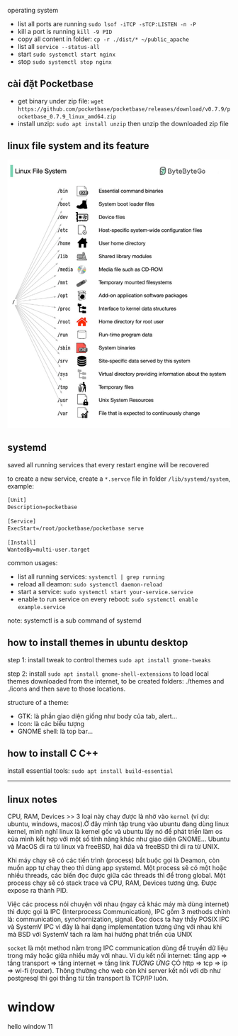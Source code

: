 operating system

- list all ports are running `sudo lsof -iTCP -sTCP:LISTEN -n -P`
- kill a port is running `kill -9 PID`
- copy all content in folder: `cp -r ./dist/* ~/public_apache`
- list all `service --status-all`
- start `sudo systemctl start nginx`
- stop `sudo systemctl stop nginx`

## cài đặt Pocketbase

- get binary under zip file: `wget https://github.com/pocketbase/pocketbase/releases/download/v0.7.9/pocketbase_0.7.9_linux_amd64.zip`
- install unzip: `sudo apt install unzip` then unzip the downloaded zip file

## linux file system and its feature

![file system](./attachments/20240125-file-system.png)

## systemd

saved all running services that every restart engine will be recovered

to create a new service, create a `*.servce` file in folder `/lib/systemd/system`, example: 

```
[Unit]
Description=pocketbase

[Service]
ExecStart=/root/pocketbase/pocketbase serve

[Install]
WantedBy=multi-user.target
```

common usages:

- list all running services: `systemctl | grep running`
- reload all deamon: `sudo systemctl daemon-reload`
- start a service: `sudo systemctl start your-service.service`
- enable to run service on every reboot: `sudo systemctl enable example.service`

note: systemctl is a sub command of systemd

## how to install themes in ubuntu desktop

step 1: install tweak to control themes `sudo apt install gnome-tweaks`

step 2: install `sudo apt install gnome-shell-extensions` to load local themes downloaded from the internet, to be created folders: ./themes and ./icons and then save to those locations.

structure of a theme:

- GTK: là phần giao diện giống như body của tab, alert...
- Icon: là các biểu tượng 
- GNOME shell: là top bar...

## how to install C C++

install essential tools: `sudo apt install build-essential`

---

## linux notes

CPU, RAM, Devices >> 3 loại này chạy được là nhờ vào `kernel` (ví dụ: ubuntu, windows, macos).Ở đây mình tập trung vào ubuntu đang dùng linux kernel, mình nghĩ linux là kernel gốc và ubuntu lấy nó để phát triển làm os của mình kết hợp với một số tính năng khác như giao diện GNOME... Ubuntu và MacOS đi ra từ linux và freeBSD, hai đứa và freeBSD thì đi ra từ UNIX.

Khi máy chạy sẽ có các tiến trình (process) bắt buộc gọi là Deamon, còn muốn app tự chạy theo thì dùng app systemd. Một process sẽ có một hoặc nhiều threads, các biến đọc được giữa các threads thì để trong global. Một process chạy sẽ có stack trace và CPU, RAM, Devices tương ứng. Được expose ra thành PID.

Việc các process nói chuyện với nhau (ngay cả khác máy mà dùng internet) thì được gọi là IPC (Interprocess Communication), IPC gồm 3 methods chính là: communication, synchornization, signal. Đọc docs ta hay thấy POSIX IPC và SystemV IPC vì đây là hai dạng implementation tương ứng với nhau khi mà BSD với SystemV tách ra làm hai hướng phát triển của UNIX

`socket` là một method nằm trong IPC communication dùng để truyền dữ liệu trong máy hoặc giữa nhiều máy với nhau. 
Ví dụ kết nối internet: tầng app ⇒ tầng transport ⇒ tầng internet ⇒ tầng link 
_TƯƠNG ỨNG_ CÓ http ⇒ tcp ⇒ ip ⇒ wi-fi (router). Thông thường cho web còn khi server kết nối với db như postgresql thì gọi thẳng từ tần transport là TCP/IP luôn.


# window

hello window 11